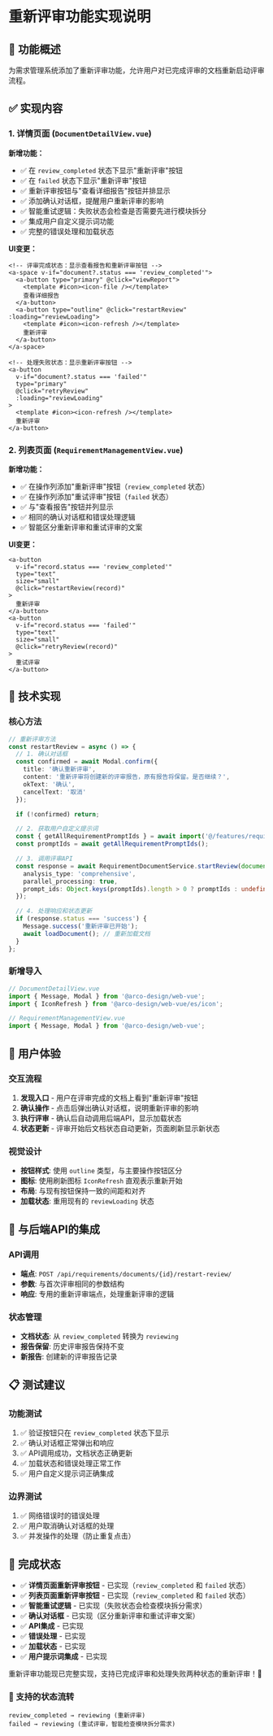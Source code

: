 # 重新评审功能实现说明

## 🎯 功能概述

为需求管理系统添加了重新评审功能，允许用户对已完成评审的文档重新启动评审流程。

## ✅ 实现内容

### 1. 详情页面 (`DocumentDetailView.vue`)

**新增功能：**
- ✅ 在 `review_completed` 状态下显示"重新评审"按钮
- ✅ 在 `failed` 状态下显示"重新评审"按钮
- ✅ 重新评审按钮与"查看详细报告"按钮并排显示
- ✅ 添加确认对话框，提醒用户重新评审的影响
- ✅ 智能重试逻辑：失败状态会检查是否需要先进行模块拆分
- ✅ 集成用户自定义提示词功能
- ✅ 完整的错误处理和加载状态

**UI变更：**
```vue
<!-- 评审完成状态：显示查看报告和重新评审按钮 -->
<a-space v-if="document?.status === 'review_completed'">
  <a-button type="primary" @click="viewReport">
    <template #icon><icon-file /></template>
    查看详细报告
  </a-button>
  <a-button type="outline" @click="restartReview" :loading="reviewLoading">
    <template #icon><icon-refresh /></template>
    重新评审
  </a-button>
</a-space>

<!-- 处理失败状态：显示重新评审按钮 -->
<a-button
  v-if="document?.status === 'failed'"
  type="primary"
  @click="retryReview"
  :loading="reviewLoading"
>
  <template #icon><icon-refresh /></template>
  重新评审
</a-button>
```

### 2. 列表页面 (`RequirementManagementView.vue`)

**新增功能：**
- ✅ 在操作列添加"重新评审"按钮（`review_completed` 状态）
- ✅ 在操作列添加"重试评审"按钮（`failed` 状态）
- ✅ 与"查看报告"按钮并列显示
- ✅ 相同的确认对话框和错误处理逻辑
- ✅ 智能区分重新评审和重试评审的文案

**UI变更：**
```vue
<a-button
  v-if="record.status === 'review_completed'"
  type="text"
  size="small"
  @click="restartReview(record)"
>
  重新评审
</a-button>
<a-button
  v-if="record.status === 'failed'"
  type="text"
  size="small"
  @click="retryReview(record)"
>
  重试评审
</a-button>
```

## 🔧 技术实现

### 核心方法

```typescript
// 重新评审方法
const restartReview = async () => {
  // 1. 确认对话框
  const confirmed = await Modal.confirm({
    title: '确认重新评审',
    content: '重新评审将创建新的评审报告，原有报告将保留。是否继续？',
    okText: '确认',
    cancelText: '取消'
  });

  if (!confirmed) return;

  // 2. 获取用户自定义提示词
  const { getAllRequirementPromptIds } = await import('@/features/requirements/services/requirementPromptService');
  const promptIds = await getAllRequirementPromptIds();

  // 3. 调用评审API
  const response = await RequirementDocumentService.startReview(document.value.id, {
    analysis_type: 'comprehensive',
    parallel_processing: true,
    prompt_ids: Object.keys(promptIds).length > 0 ? promptIds : undefined
  });

  // 4. 处理响应和状态更新
  if (response.status === 'success') {
    Message.success('重新评审已开始');
    await loadDocument(); // 重新加载文档
  }
};
```

### 新增导入

```typescript
// DocumentDetailView.vue
import { Message, Modal } from '@arco-design/web-vue';
import { IconRefresh } from '@arco-design/web-vue/es/icon';

// RequirementManagementView.vue  
import { Message, Modal } from '@arco-design/web-vue';
```

## 🎨 用户体验

### 交互流程
1. **发现入口** - 用户在评审完成的文档上看到"重新评审"按钮
2. **确认操作** - 点击后弹出确认对话框，说明重新评审的影响
3. **执行评审** - 确认后自动调用后端API，显示加载状态
4. **状态更新** - 评审开始后文档状态自动更新，页面刷新显示新状态

### 视觉设计
- **按钮样式**: 使用 `outline` 类型，与主要操作按钮区分
- **图标**: 使用刷新图标 `IconRefresh` 直观表示重新开始
- **布局**: 与现有按钮保持一致的间距和对齐
- **加载状态**: 重用现有的 `reviewLoading` 状态

## 🔄 与后端API的集成

### API调用
- **端点**: `POST /api/requirements/documents/{id}/restart-review/`
- **参数**: 与首次评审相同的参数结构
- **响应**: 专用的重新评审端点，处理重新评审的逻辑

### 状态管理
- **文档状态**: 从 `review_completed` 转换为 `reviewing`
- **报告保留**: 历史评审报告保持不变
- **新报告**: 创建新的评审报告记录

## 📋 测试建议

### 功能测试
1. ✅ 验证按钮只在 `review_completed` 状态下显示
2. ✅ 确认对话框正常弹出和响应
3. ✅ API调用成功，文档状态正确更新
4. ✅ 加载状态和错误处理正常工作
5. ✅ 用户自定义提示词正确集成

### 边界测试
1. ✅ 网络错误时的错误处理
2. ✅ 用户取消确认对话框的处理
3. ✅ 并发操作的处理（防止重复点击）

## 🎉 完成状态

- ✅ **详情页面重新评审按钮** - 已实现（`review_completed` 和 `failed` 状态）
- ✅ **列表页面重新评审按钮** - 已实现（`review_completed` 和 `failed` 状态）
- ✅ **智能重试逻辑** - 已实现（失败状态会检查模块拆分需求）
- ✅ **确认对话框** - 已实现（区分重新评审和重试评审文案）
- ✅ **API集成** - 已实现
- ✅ **错误处理** - 已实现
- ✅ **加载状态** - 已实现
- ✅ **用户提示词集成** - 已实现

重新评审功能现已完整实现，支持已完成评审和处理失败两种状态的重新评审！🚀

### 🔄 支持的状态流转
```
review_completed → reviewing (重新评审)
failed → reviewing (重试评审，智能检查模块拆分需求)
```
